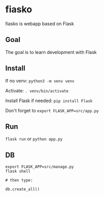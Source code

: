 # fiasko
fiasko is webapp based on Flask

## Goal
The goal is to learn development with Flask

## Install
If no venv: `python3 -m venv venv`

Activate: `. venv/bin/activate`

Install Flask if needed: `pip install Flask`

Don't forget to `export FLASK_APP=src/app.py`

## Run
`flask run` or `python app.py`

## DB
```console
export FLASK_APP=src/manage.py
flask shell

# then type:
```

```py
db.create_all()
```
